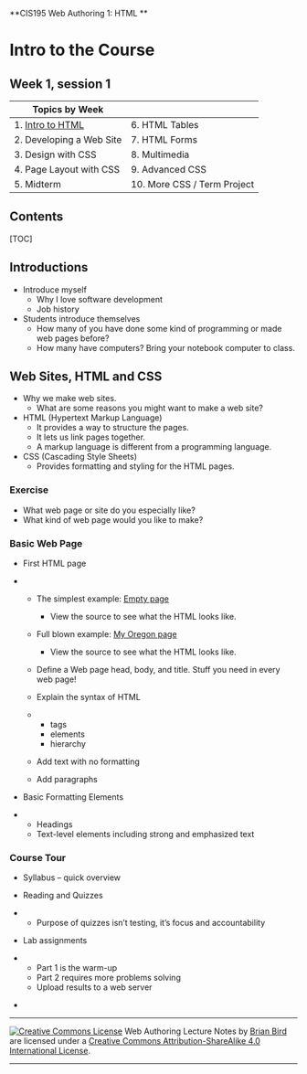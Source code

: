 **CIS195 Web Authoring 1: HTML                  **

# Intro to the Course

## Week 1, session 1

| Topics by Week           |                             |
| ------------------------ | --------------------------- |
| 1. <u>Intro to HTML</u>  | 6. HTML Tables              |
| 2. Developing a Web Site | 7. HTML Forms               |
| 3. Design with CSS       | 8. Multimedia               |
| 4. Page Layout with CSS  | 9. Advanced CSS             |
| 5. Midterm               | 10. More CSS / Term Project |

## Contents

[TOC]

## Introductions

- Introduce myself
  - Why I love software development
  - Job history
- Students introduce themselves
  - How many of you have done some kind of programming or made web pages before?
  - How many have computers? Bring your notebook computer to class.

## Web Sites, HTML and CSS

- Why we make web sites.
  - What are some reasons you might want to make a web site?
- HTML (Hypertext Markup Language)
  - It provides a way to structure the pages.
  - It lets us link pages together.
  - A markup language is different from a programming language.
- CSS (Cascading Style Sheets)
  - Provides formatting and styling for the HTML pages.

### Exercise

- What web page or site do you especially like?
- What kind of web page would you like to make?

### Basic Web Page

- First HTML page

- - The simplest example: [Empty page](https://lcc-cit.github.io/CIS195-Demos/Unit01/BasicPage/empty.html)

    - View the source to see what the HTML looks like.

  - Full blown example: [My Oregon page](https://lcc-cit.github.io/CIS195-Demos/Unit01/OregonWebSite)

    - View the source to see what the HTML looks like.

  - Define a Web page head, body, and title.
    Stuff you need in every web page!

  - Explain the syntax of HTML

  - - tags
    - elements
    - hierarchy

  - Add text with no formatting

  - Add paragraphs

- Basic Formatting Elements

- - Headings
  - Text-level elements including strong and emphasized text

### Course Tour

- Syllabus – quick overview

- Reading and Quizzes

- - Purpose of quizzes isn’t testing, it’s focus and accountability

- Lab assignments

- - Part 1 is the warm-up
  - Part 2 requires more problems solving
  - Upload results to a web server

* 

------

[![Creative Commons License](https://i.creativecommons.org/l/by-sa/4.0/88x31.png)](http://creativecommons.org/licenses/by-sa/4.0/) Web Authoring Lecture Notes by [Brian Bird](https://profbird.dev) are licensed under a [Creative Commons Attribution-ShareAlike 4.0 International License](http://creativecommons.org/licenses/by-sa/4.0/). 

------------

